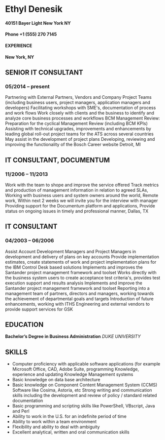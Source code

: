 # Ethyl Denesik
#### 40151 Bayer Light New York NY
#### Phone +1 (555) 270 7145
#### EXPERIENCE
#### New York, NY

## SENIOR IT CONSULTANT
### 05/2014 – present
Partnering with External Partners, Vendors and Company Project Teams (including business users, project managers, application managers and developers)
Facilitating workshops with SME's, documentation of process and work flows
Work closely with clients and the business to identify and analyze core business processes and workflows
BCM Management Review: Preparation for the cyclical Management Review (including BCM KPIs)
Assisting with technical upgrades, improvements and enhancements by leading global roll-out project teams for the ATS across several countries
May assist in the development of project plans
Developing, reviewing and improving the functionality of the Bosch Career website
Detroit, MI

## IT CONSULTANT, DOCUMENTUM
### 11/2006 – 11/2013
Work with the team to shope and improve the service offered
Track metrics and production of management information in relation to agreed SLAs,
Working with business users and system owners around the world,
Remote work,
Within next 2 weeks we will invite you for the interview with manager
Providing support for the Documentum platform and applications,
Provide status on ongoing issues in timely and professional manner,
Dallas, TX

## IT CONSULTANT
### 04/2003 – 06/2006
Assist Account Development Managers and Project Managers in development and delivery of plans on key accounts
Provide implementation estimates, create statements of work and project implementation plans for the IBM Control Desk based solutions
Implements and improves the Santander project management framework and toolset
Works directly with the business system users to create acceptance test criteria's, provides test execution support and results analysis
Implements and improve the Santander project management framework and toolset
Reporting into a management team of partners, directors and managers, working towards the achievement of departmental goals and targets
Introduction of future enhancements, working with ITHS Engineering and external vendors to provide support services for GSK

## EDUCATION
**Bachelor’s Degree in Business Administration**
*DUKE UNIVERSITY*

## SKILLS
* Computer proficiency with applicable software applications (for example Microsoft Office, CAD, Adobe Suite, programming
Knowledge, experience and updating Knowledge Management systems
* Basic knowledge on data base architecture
* Basic knowledge on Component Content Management System (CCMS) Software like Cosima, Astoria, etc
Strong writing and communication skills including the development and review of policy / standard related documentation
* Basic programming and scripting skills like PowerShell, VBscript, Java and Perl
* Ability to work in the U.S. for an indefinite period of time
* Ability to work within a team environment
* Flexibility and ability to deal with ambiguity
* Excellent analytical, written and oral communication skills